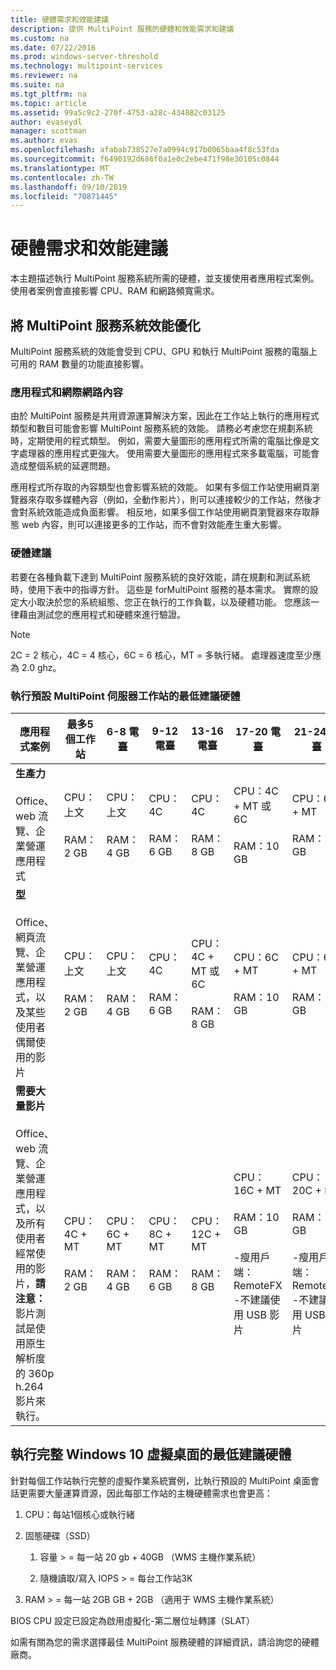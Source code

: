 ```yaml
---
title: 硬體需求和效能建議
description: 提供 MultiPoint 服務的硬體和效能需求和建議
ms.custom: na
ms.date: 07/22/2016
ms.prod: windows-server-threshold
ms.technology: multipoint-services
ms.reviewer: na
ms.suite: na
ms.tgt_pltfrm: na
ms.topic: article
ms.assetid: 99a5c9c2-270f-4753-a28c-434882c03125
author: evaseydl
manager: scottman
ms.author: evas
ms.openlocfilehash: afabab738527e7a0994c917b0065baa4f8c53fda
ms.sourcegitcommit: f6490192d686f0a1e0c2ebe471f98e30105c0844
ms.translationtype: MT
ms.contentlocale: zh-TW
ms.lasthandoff: 09/10/2019
ms.locfileid: "70871445"
---
```

# <a name="hardware-requirements-and-performance-recommendations"></a>硬體需求和效能建議
本主題描述執行 MultiPoint 服務系統所需的硬體，並支援使用者應用程式案例。 使用者案例會直接影響 CPU、RAM 和網路頻寬需求。  

## <a name="optimize-multipoint-services-system-performance"></a>將 MultiPoint 服務系統效能優化  
MultiPoint 服務系統的效能會受到 CPU、GPU 和執行 MultiPoint 服務的電腦上可用的 RAM 數量的功能直接影響。  
  
### <a name="applications-and-internet-content"></a>應用程式和網際網路內容  
由於 MultiPoint 服務是共用資源運算解決方案，因此在工作站上執行的應用程式類型和數目可能會影響 MultiPoint 服務系統的效能。 請務必考慮您在規劃系統時，定期使用的程式類型。 例如，需要大量圖形的應用程式所需的電腦比像是文字處理器的應用程式更強大。 使用需要大量圖形的應用程式來多載電腦，可能會造成整個系統的延遲問題。  
  
應用程式所存取的內容類型也會影響系統的效能。 如果有多個工作站使用網頁瀏覽器來存取多媒體內容（例如，全動作影片），則可以連接較少的工作站，然後才會對系統效能造成負面影響。 相反地，如果多個工作站使用網頁瀏覽器來存取靜態 web 內容，則可以連接更多的工作站，而不會對效能產生重大影響。  
  
### <a name="hardware-recommendations"></a>硬體建議  
若要在各種負載下達到 MultiPoint 服務系統的良好效能，請在規劃和測試系統時，使用下表中的指導方針。 這些是 forMultiPoint 服務的基本需求。 實際的設定大小取決於您的系統組態、您正在執行的工作負載，以及硬體功能。 您應該一律藉由測試您的應用程式和硬體來進行驗證。  
  
> [!NOTE]  
> 2C = 2 核心，4C = 4 核心，6C = 6 核心，MT = 多執行緒。 處理器速度至少應為 2.0 ghz。  
  
### <a name="minimum-recommended-hardware-for-running-default-multipoint-server-stations"></a>執行預設 MultiPoint 伺服器工作站的最低建議硬體  
  
|應用程式案例|最多5個工作站|6-8 電臺|9-12 電臺|13-16 電臺|17-20 電臺|21-24 電臺|  
|------------------------|----------------------|-------------------|------------------|-------------------|-------------------|-----------------|  
|**生產力**<br /><br />Office、web 流覽、企業營運應用程式|CPU：上文<br /><br />RAM：2 GB|CPU：上文<br /><br />RAM：4 GB|CPU：4C<br /><br />RAM：6 GB|CPU：4C<br /><br />RAM：8 GB|CPU：4C + MT 或6C<br /><br />RAM：10 GB| CPU：6C + MT<br /><br />RAM：12 GB|
|**型**<br /><br />Office、網頁流覽、企業營運應用程式，以及某些使用者偶爾使用的影片|CPU：上文<br /><br />RAM：2 GB|CPU：上文<br /><br />RAM：4 GB|CPU：4C<br /><br />RAM：6 GB|CPU：4C + MT 或6C<br /><br />RAM：8 GB|CPU：6C + MT<br /><br />RAM：10 GB| CPU：6C + MT<br /><br />RAM：12 GB| 
|**需要大量影片**<br /><br />Office、web 流覽、企業營運應用程式，以及所有使用者經常使用的影片，**請注意：** 影片測試是使用原生解析度的 360p h.264 影片來執行。|CPU：4C + MT<br /><br />RAM：2 GB|CPU：6C + MT<br /><br />RAM：4 GB|CPU：8C + MT<br /><br />RAM：6 GB|CPU：12C + MT<br /><br />RAM：8 GB|CPU：16C + MT<br /><br />RAM：10 GB<br /><br />-瘦用戶端：RemoteFX<br />-不建議使用 USB 影片| CPU：20C + MT<br /><br />RAM：12 GB<br /><br />-瘦用戶端：RemoteFX<br />-不建議使用 USB 影片|   
  
## <a name="minimum-recommended-hardware-for-running-full-windows-10-virtual-desktops"></a>執行完整 Windows 10 虛擬桌面的最低建議硬體  
針對每個工作站執行完整的虛擬作業系統實例，比執行預設的 MultiPoint 桌面會話更需要大量運算資源，因此每部工作站的主機硬體需求也會更高：  
  
1.  CPU：每站1個核心或執行緒  
  
2.  固態硬碟（SSD）  
  
    1.  容量 > = 每一站 20 gb + 40GB （WMS 主機作業系統）  
  
    2.  隨機讀取/寫入 IOPS > = 每台工作站3K  
  
3.  RAM > = 每一站 2GB GB + 2GB （適用于 WMS 主機作業系統）  
  
BIOS CPU 設定已設定為啟用虛擬化-第二層位址轉譯（SLAT）  
  
如需有關為您的需求選擇最佳 MultiPoint 服務硬體的詳細資訊，請洽詢您的硬體廠商。  